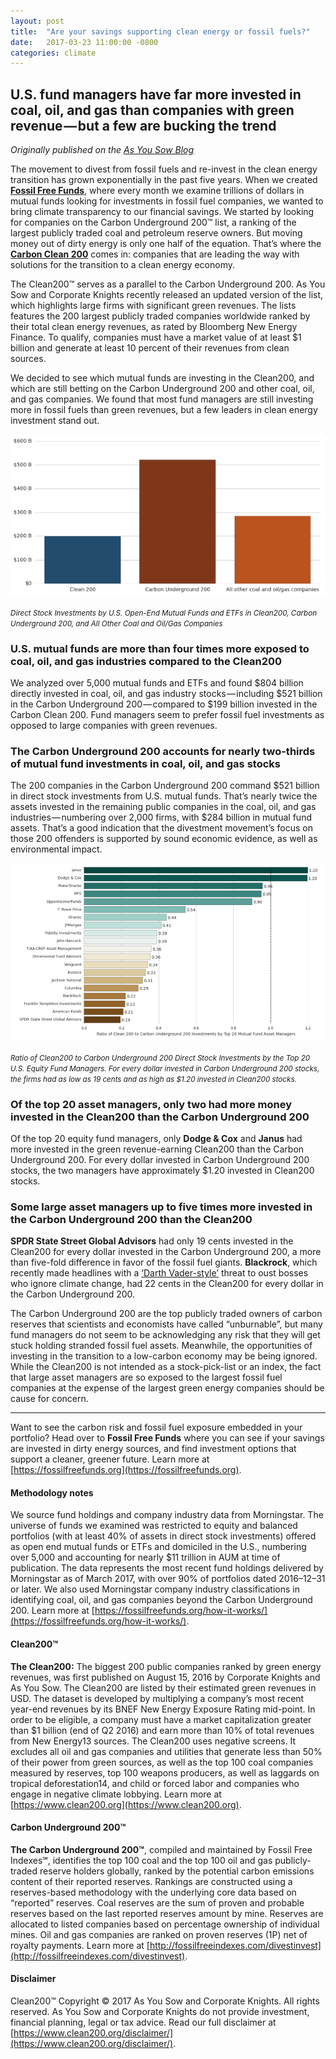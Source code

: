 ```yaml
---
layout: post
title:  "Are your savings supporting clean energy or fossil fuels?"
date:   2017-03-23 11:00:00 -0800
categories: climate
---
```

## U.S. fund managers have far more invested in coal, oil, and gas than companies with green revenue — but a few are bucking the trend

*Originally published on the [As You Sow Blog](https://blog.asyousow.org/are-your-savings-supporting-clean-energy-or-fossil-fuels-50a30d97fa11)*

The movement to divest from fossil fuels and re-invest in the clean energy transition has grown exponentially in the past five years. When we created [**Fossil Free Funds**][fff], where every month we examine trillions of dollars in mutual funds looking for investments in fossil fuel companies, we wanted to bring climate transparency to our financial savings. We started by looking for companies on the Carbon Underground 200™ list, a ranking of the largest publicly traded coal and petroleum reserve owners. But moving money out of dirty energy is only one half of the equation. That’s where the [**Carbon Clean 200**][clean200] comes in: companies that are leading the way with solutions for the transition to a clean energy economy.

The Clean200™ serves as a parallel to the Carbon Underground 200. As You Sow and Corporate Knights recently released an updated version of the list, which highlights large firms with significant green revenues. The lists features the 200 largest publicly traded companies worldwide ranked by their total clean energy revenues, as rated by Bloomberg New Energy Finance. To qualify, companies must have a market value of at least $1 billion and generate at least 10 percent of their revenues from clean sources.

We decided to see which mutual funds are investing in the Clean200, and which are still betting on the Carbon Underground 200 and other coal, oil, and gas companies. We found that most fund managers are still investing more in fossil fuels than green revenues, but a few leaders in clean energy investment stand out.

<a href="/assets/img/Direct%20Stock%20Investments%20by%20U.S.%20Open-End%20Mutual%20Funds%20and%20ETFs%20in%20Clean200,%20Carbon%20Underground%20200,%20and%20All%20Other%20Coal%20and%20Oil-Gas%20Companies.png" title="Direct Stock Investments by U.S. Open-End Mutual Funds and ETFs in Clean200, Carbon Underground 200, and All Other Coal and Oil-Gas Companies" target="_blank" ><img src="/assets/img/Direct%20Stock%20Investments%20by%20U.S.%20Open-End%20Mutual%20Funds%20and%20ETFs%20in%20Clean200,%20Carbon%20Underground%20200,%20and%20All%20Other%20Coal%20and%20Oil-Gas%20Companies.png" alt="Direct Stock Investments by U.S. Open-End Mutual Funds and ETFs in Clean200, Carbon Underground 200, and All Other Coal and Oil-Gas Companies" /></a>

<small>_Direct Stock Investments by U.S. Open-End Mutual Funds and ETFs in Clean200, Carbon Underground 200, and All Other Coal and Oil/Gas Companies_</small>

### U.S. mutual funds are more than four times more exposed to coal, oil, and gas industries compared to the Clean200

We analyzed over 5,000 mutual funds and ETFs and found $804 billion directly invested in coal, oil, and gas industry stocks — including $521 billion in the Carbon Underground 200 — compared to $199 billion invested in the Carbon Clean 200. Fund managers seem to prefer fossil fuel investments as opposed to large companies with green revenues.

### The Carbon Underground 200 accounts for nearly two-thirds of mutual fund investments in coal, oil, and gas stocks

The 200 companies in the Carbon Underground 200 command $521 billion in direct stock investments from U.S. mutual funds. That’s nearly twice the assets invested in the remaining public companies in the coal, oil, and gas industries — numbering over 2,000 firms, with $284 billion in mutual fund assets. That’s a good indication that the divestment movement’s focus on those 200 offenders is supported by sound economic evidence, as well as environmental impact.

<a href="/assets/img/Ratio%20of%20Clean200%20to%20Carbon%20Underground%20200%20Direct%20Stock%20Investments%20by%20the%20Top%2020%20U.S.%20Equity%20Fund%20Managers.png" title="Ratio of Clean200 to Carbon Underground 200 Direct Stock Investments by the Top 20 U.S. Equity Fund Managers" target="_blank" >
<img src="/assets/img/Ratio%20of%20Clean200%20to%20Carbon%20Underground%20200%20Direct%20Stock%20Investments%20by%20the%20Top%2020%20U.S.%20Equity%20Fund%20Managers.png" alt="Ratio of Clean200 to Carbon Underground 200 Direct Stock Investments by the Top 20 U.S. Equity Fund Managers" style="padding: 0"/>
</a>

<small>_Ratio of Clean200 to Carbon Underground 200 Direct Stock Investments by the Top 20 U.S. Equity Fund Managers. For every dollar invested in Carbon Underground 200 stocks, the firms had as low as 19 cents and as high as $1.20 invested in Clean200 stocks._</small>

### Of the top 20 asset managers, only two had more money invested in the Clean200 than the Carbon Underground 200

Of the top 20 equity fund managers, only **Dodge & Cox** and **Janus** had more invested in the green revenue-earning Clean200 than the Carbon Underground 200. For every dollar invested in Carbon Underground 200 stocks, the two managers have approximately $1.20 invested in Clean200 stocks.

### Some large asset managers up to five times more invested in the Carbon Underground 200 than the Clean200

**SPDR State Street Global Advisors** had only 19 cents invested in the Clean200 for every dollar invested in the Carbon Underground 200, a more than five-fold difference in favor of the fossil fuel giants. **Blackrock**, which recently made headlines with a [‘Darth Vader-style’][blackrock-article] threat to oust bosses who ignore climate change, had 22 cents in the Clean200 for every dollar in the Carbon Underground 200.

The Carbon Underground 200 are the top publicly traded owners of carbon reserves that scientists and economists have called “unburnable”, but many fund managers do not seem to be acknowledging any risk that they will get stuck holding stranded fossil fuel assets. Meanwhile, the opportunities of investing in the transition to a low-carbon economy may be being ignored. While the Clean200 is not intended as a stock-pick-list or an index, the fact that large asset managers are so exposed to the largest fossil fuel companies at the expense of the largest green energy companies should be cause for concern.


---


Want to see the carbon risk and fossil fuel exposure embedded in your portfolio?
Head over to **Fossil Free Funds** where you can see if your savings are invested in dirty energy sources, and find investment options that support a cleaner, greener future. Learn more at [https://fossilfreefunds.org](https://fossilfreefunds.org).

#### Methodology notes

We source fund holdings and company industry data from Morningstar. The universe of funds we examined was restricted to equity and balanced portfolios (with at least 40% of assets in direct stock investments) offered as open end mutual funds or ETFs and domiciled in the U.S., numbering over 5,000 and accounting for nearly $11 trillion in AUM at time of publication. The data represents the most recent fund holdings delivered by Morningstar as of March 2017, with over 90% of portfolios dated 2016–12–31 or later. We also used Morningstar company industry classifications in identifying coal, oil, and gas companies beyond the Carbon Underground 200. Learn more at [https://fossilfreefunds.org/how-it-works/](https://fossilfreefunds.org/how-it-works/).

#### Clean200™

**The Clean200:** The biggest 200 public companies ranked by green energy revenues, was first published on August 15, 2016 by Corporate Knights and As You Sow. The Clean200 are listed by their estimated green revenues in USD. The dataset is developed by multiplying a company’s most recent year-end revenues by its BNEF New Energy Exposure Rating mid-point. In order to be eligible, a company must have a market capitalization greater than $1 billion (end of Q2 2016) and earn more than 10% of total revenues from New Energy13 sources. The Clean200 uses negative screens. It excludes all oil and gas companies and utilities that generate less than 50% of their power from green sources, as well as the top 100 coal companies measured by reserves, top 100 weapons producers, as well as laggards on tropical deforestation14, and child or forced labor and companies who engage in negative climate lobbying. Learn more at [https://www.clean200.org](https://www.clean200.org).

#### Carbon Underground 200™

**The Carbon Underground 200™**, compiled and maintained by Fossil Free Indexes℠, identifies the top 100 coal and the top 100 oil and gas publicly-traded reserve holders globally, ranked by the potential carbon emissions content of their reported reserves. Rankings are constructed using a reserves-based methodology with the underlying core data based on “reported” reserves. Coal reserves are the sum of proven and probable reserves based on the last reported reserves amount by mine. Reserves are allocated to listed companies based on percentage ownership of individual mines. Oil and gas companies are ranked on proven reserves (1P) net of royalty payments. Learn more at [http://fossilfreeindexes.com/divestinvest](http://fossilfreeindexes.com/divestinvest).

#### Disclaimer

Clean200™ Copyright © 2017 As You Sow and Corporate Knights. All rights reserved. As You Sow and Corporate Knights do not provide investment, financial planning, legal or tax advice. Read our full disclaimer at [https://www.clean200.org/disclaimer/](https://www.clean200.org/disclaimer/).

[fff]: https://fossilfreefunds.org/
[clean200]: https://www.clean200.org/
[blackrock-article]: http://www.independent.co.uk/news/business/news/climate-change-blackrock-manager-threatens-directors-ignore-global-warming-a7631266.html
